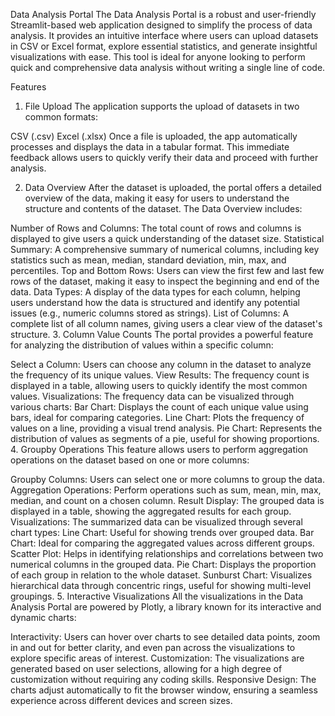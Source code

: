 Data Analysis Portal
The Data Analysis Portal is a robust and user-friendly Streamlit-based web application designed to simplify the process of data analysis. It provides an intuitive interface where users can upload datasets in CSV or Excel format, explore essential statistics, and generate insightful visualizations with ease. This tool is ideal for anyone looking to perform quick and comprehensive data analysis without writing a single line of code.

Features
1. File Upload
The application supports the upload of datasets in two common formats:

CSV (.csv)
Excel (.xlsx)
Once a file is uploaded, the app automatically processes and displays the data in a tabular format. This immediate feedback allows users to quickly verify their data and proceed with further analysis.

2. Data Overview
After the dataset is uploaded, the portal offers a detailed overview of the data, making it easy for users to understand the structure and contents of the dataset. The Data Overview includes:

Number of Rows and Columns: The total count of rows and columns is displayed to give users a quick understanding of the dataset size.
Statistical Summary: A comprehensive summary of numerical columns, including key statistics such as mean, median, standard deviation, min, max, and percentiles.
Top and Bottom Rows: Users can view the first few and last few rows of the dataset, making it easy to inspect the beginning and end of the data.
Data Types: A display of the data types for each column, helping users understand how the data is structured and identify any potential issues (e.g., numeric columns stored as strings).
List of Columns: A complete list of all column names, giving users a clear view of the dataset's structure.
3. Column Value Counts
The portal provides a powerful feature for analyzing the distribution of values within a specific column:

Select a Column: Users can choose any column in the dataset to analyze the frequency of its unique values.
View Results: The frequency count is displayed in a table, allowing users to quickly identify the most common values.
Visualizations: The frequency data can be visualized through various charts:
Bar Chart: Displays the count of each unique value using bars, ideal for comparing categories.
Line Chart: Plots the frequency of values on a line, providing a visual trend analysis.
Pie Chart: Represents the distribution of values as segments of a pie, useful for showing proportions.
4. Groupby Operations
This feature allows users to perform aggregation operations on the dataset based on one or more columns:

Groupby Columns: Users can select one or more columns to group the data.
Aggregation Operations: Perform operations such as sum, mean, min, max, median, and count on a chosen column.
Result Display: The grouped data is displayed in a table, showing the aggregated results for each group.
Visualizations: The summarized data can be visualized through several chart types:
Line Chart: Useful for showing trends over grouped data.
Bar Chart: Ideal for comparing the aggregated values across different groups.
Scatter Plot: Helps in identifying relationships and correlations between two numerical columns in the grouped data.
Pie Chart: Displays the proportion of each group in relation to the whole dataset.
Sunburst Chart: Visualizes hierarchical data through concentric rings, useful for showing multi-level groupings.
5. Interactive Visualizations
All the visualizations in the Data Analysis Portal are powered by Plotly, a library known for its interactive and dynamic charts:

Interactivity: Users can hover over charts to see detailed data points, zoom in and out for better clarity, and even pan across the visualizations to explore specific areas of interest.
Customization: The visualizations are generated based on user selections, allowing for a high degree of customization without requiring any coding skills.
Responsive Design: The charts adjust automatically to fit the browser window, ensuring a seamless experience across different devices and screen sizes.
